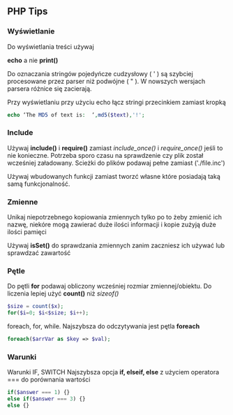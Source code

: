 ## PHP Tips
### Wyświetlanie

Do wyświetlania treści używaj 

**echo** a nie **print()**

Do oznaczania stringów pojedyńcze cudzysłowy ( ' ) są szybciej procesowane przez parser niż podwójne ( " ). W nowszych wersjach parsera różnice się zacierają.

Przy wyświetlaniu przy użyciu echo łącz stringi przecinkiem zamiast kropką 
```php
echo ‘The MD5 of text is:  ‘,md5($text),'!';
```

### Include
Używaj **include()** i **require()** zamiast *include_once()* i *require_once()* jeśli to nie konieczne. Potrzeba sporo czasu na sprawdzenie czy plik został wcześniej załadowany. Scieżki do plików podawaj pełne zamiast ('./file.inc')

Używaj wbudowanych funkcji zamiast tworzć własne które posiadają taką samą funkcjonalność.

### Zmienne
Unikaj niepotrzebnego kopiowania zmiennych tylko po to żeby zmienić ich nazwę, niekóre mogą zawierać duże ilości informacji i kopie zużyją duże ilości pamięci

Używaj **isSet()** do sprawdzania zmiennych zanim zaczniesz ich używać lub sprawdzać zawartość

### Pętle
Do pętli **for** podawaj obliczony wcześniej rozmiar zmiennej/obiektu. Do liczenia lepiej użyć **count()** niż *sizeof()*
```php
$size = count($x);
for($i=0; $i<$size; $i++);
```
foreach, for, while. Najszybsza do odczytywania jest pętla **foreach**
```php
foreach($arrVar as $key => $val);
```

### Warunki
Warunki IF, SWITCH
Najszybsza opcja **if, elseif, else** z użyciem operatora === do porównania wartości
```php
if($answer === 1) {}
else if($answer === 3) {} 
else {}
```

